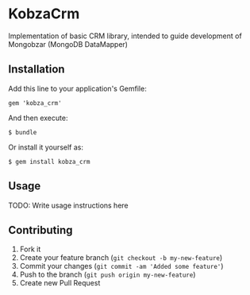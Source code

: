 # KobzaCrm

Implementation of basic CRM library, intended to guide development of Mongobzar (MongoDB DataMapper)

## Installation

Add this line to your application's Gemfile:

    gem 'kobza_crm'

And then execute:

    $ bundle

Or install it yourself as:

    $ gem install kobza_crm

## Usage

TODO: Write usage instructions here

## Contributing

1. Fork it
2. Create your feature branch (`git checkout -b my-new-feature`)
3. Commit your changes (`git commit -am 'Added some feature'`)
4. Push to the branch (`git push origin my-new-feature`)
5. Create new Pull Request
